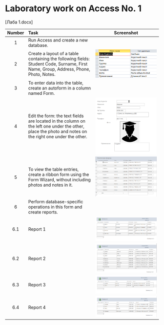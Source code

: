 # Laboratory work on Access No. 1

[Лаба 1.docx]

| Number | Task | Screenshot |
|:------:|:----------|----------|
| 1 | Run Access and create a new database. |  |
| 2 | Create a layout of a table containing the following fields: Student Code, Surname, First Name, Group, Address, Phone, Photo, Notes. | ![Skrin1](Skrin1.png) |
| 3 | To enter data into the table, create an autoform in a column named Form. |  |
| 4 | Edit the form: the text fields are located in the column on the left one under the other, place the photo and notes on the right one under the other. | ![Skrin2](Skrin2.png) |
| 5 | To view the table entries, create a ribbon form using the Form Wizard, without including photos and notes in it. | ![Skrin3](Skrin3.png) |
| 6 | Perform database-specific operations in this form and create reports. |  |
| 6.1 | Report 1 | ![Skrin4](Скрин1.png) |
| 6.2 | Report 2 | ![Skrin5](Скрин2.png) |
| 6.3 | Report 3 | ![Skrin6](Скрин3.png) |
| 6.4 | Report 4 | ![Skrin7](Скрин4.png) |
